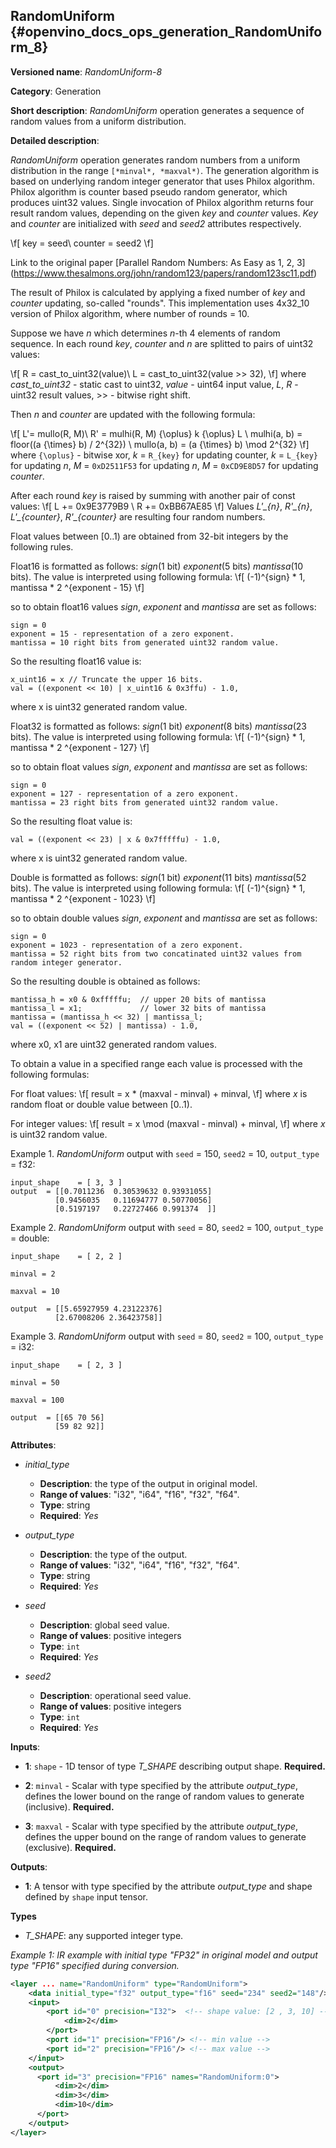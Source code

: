 ## RandomUniform <a name="RandomUniform"></a> {#openvino_docs_ops_generation_RandomUniform_8}

**Versioned name**: *RandomUniform-8*

**Category**: Generation

**Short description**: *RandomUniform* operation generates a sequence of random values from a uniform distribution.

**Detailed description**:

*RandomUniform* operation generates random numbers from a uniform distribution in the range `[*minval*, *maxval*)`. 
The generation algorithm is based on underlying random integer generator that uses Philox algorithm. Philox algorithm 
is counter based pseudo random generator, which produces uint32 values. Single invocation of Philox algorithm returns 
four result random values, depending on the given *key* and *counter* values. *Key* and *counter* are initialized 
with *seed* and *seed2* attributes respectively.

\f[
key = seed\\
counter = seed2
\f]

Link to the original paper [Parallel Random Numbers: As Easy as 1, 2, 3]
(https://www.thesalmons.org/john/random123/papers/random123sc11.pdf)

The result of Philox is calculated by applying a fixed number of *key* and *counter* updating, so-called "rounds". 
This implementation uses 4x32_10 version of Philox algorithm, where number of rounds = 10.

Suppose we have *n* which determines *n*-th 4 elements of random sequence.
In each round *key*, *counter* and *n* are splitted to pairs of uint32 values:

\f[
R = cast\_to\_uint32(value)\\
L = cast\_to\_uint32(value >> 32),
\f]
where *cast\_to\_uint32* - static cast to uint32, *value* - uint64 input value, *L*, *R* - uint32 
result values, >> - bitwise right shift.

Then *n* and *counter* are updated with the following formula:

\f[
L'= mullo(R, M)\\
R' = mulhi(R, M) {\oplus} k {\oplus} L \\
mulhi(a, b) = floor((a {\times} b) / 2^{32}) \\
mullo(a, b) = (a {\times} b) \mod 2^{32}
\f]
where `{\oplus}` - bitwise xor, *k* = `R_{key}` for updating counter, *k* = `L_{key}` for updating *n*, 
*M* = `0xD2511F53` for updating *n*, *M* = `0xCD9E8D57` for updating *counter*.

After each round *key* is raised by summing with another pair of const values:
\f[
L += 0x9E3779B9 \\
R += 0xBB67AE85
\f]
Values *L'_{n}*, *R'_{n}*, *L'_{counter}*, *R'_{counter}* are resulting four random numbers.

Float values between [0..1) are obtained from 32-bit integers by the following rules.

Float16 is formatted as follows: *sign*(1 bit) *exponent*(5 bits) *mantissa*(10 bits). The value is interpreted 
using following formula:
\f[
(-1)^{sign} * 1, mantissa * 2 ^{exponent - 15}
\f]

so to obtain float16 values *sign*, *exponent* and *mantissa* are set as follows:
``` 
sign = 0
exponent = 15 - representation of a zero exponent.
mantissa = 10 right bits from generated uint32 random value.
``` 

So the resulting float16 value is:
``` 
x_uint16 = x // Truncate the upper 16 bits.
val = ((exponent << 10) | x_uint16 & 0x3ffu) - 1.0,
```
where x is uint32 generated random value.

Float32 is formatted as follows: *sign*(1 bit) *exponent*(8 bits) *mantissa*(23 bits). The value is interpreted 
using following formula:
\f[
(-1)^{sign} * 1, mantissa * 2 ^{exponent - 127}
\f]

so to obtain float values *sign*, *exponent* and *mantissa* are set as follows:
``` 
sign = 0
exponent = 127 - representation of a zero exponent.
mantissa = 23 right bits from generated uint32 random value.
``` 

So the resulting float value is:
``` 
val = ((exponent << 23) | x & 0x7fffffu) - 1.0,
```
where x is uint32 generated random value.

Double is formatted as follows: *sign*(1 bit) *exponent*(11 bits) *mantissa*(52 bits). The value is interpreted 
using following formula:
\f[
(-1)^{sign} * 1, mantissa * 2 ^{exponent - 1023}
\f]

so to obtain double values *sign*, *exponent* and *mantissa* are set as follows:
``` 
sign = 0
exponent = 1023 - representation of a zero exponent.
mantissa = 52 right bits from two concatinated uint32 values from random integer generator.
``` 

So the resulting double is obtained as follows:
``` 
mantissa_h = x0 & 0xfffffu;  // upper 20 bits of mantissa
mantissa_l = x1;             // lower 32 bits of mantissa
mantissa = (mantissa_h << 32) | mantissa_l;
val = ((exponent << 52) | mantissa) - 1.0,
```
where x0, x1 are uint32 generated random values.

To obtain a value in a specified range each value is processed with the following formulas:

For float values:
\f[
result = x * (maxval - minval) + minval,
\f]
where *x* is random float or double value between [0..1).

For integer values:
\f[
result = x \mod (maxval - minval) + minval,
\f]
where *x* is uint32 random value.


Example 1. *RandomUniform* output with `seed` = 150, `seed2` = 10, `output_type` = f32:

``` 
input_shape    = [ 3, 3 ]
output  = [[0.7011236  0.30539632 0.93931055]
          [0.9456035   0.11694777 0.50770056]
          [0.5197197   0.22727466 0.991374  ]]
```

Example 2. *RandomUniform* output with `seed` = 80, `seed2` = 100, `output_type` = double:

``` 
input_shape    = [ 2, 2 ]

minval = 2

maxval = 10

output  = [[5.65927959 4.23122376]
          [2.67008206 2.36423758]]
```

Example 3. *RandomUniform* output with `seed` = 80, `seed2` = 100, `output_type` = i32:

``` 
input_shape    = [ 2, 3 ]

minval = 50

maxval = 100

output  = [[65 70 56]
          [59 82 92]]
```

**Attributes**:

* *initial_type*

    * **Description**: the type of the output in original model.
    * **Range of values**: "i32", "i64", "f16", "f32", "f64".
    * **Type**: string
    * **Required**: *Yes*
  
* *output_type*

    * **Description**: the type of the output.
    * **Range of values**: "i32", "i64", "f16", "f32", "f64".
    * **Type**: string
    * **Required**: *Yes*

* *seed*

    * **Description**: global seed value.
    * **Range of values**: positive integers
    * **Type**: `int`
    * **Required**: *Yes*

* *seed2*

    * **Description**: operational seed value.
    * **Range of values**: positive integers
    * **Type**: `int`
    * **Required**: *Yes*

**Inputs**:

*   **1**: `shape` - 1D tensor of type *T_SHAPE* describing output shape. **Required.**

*   **2**: `minval` - Scalar with type specified by the attribute *output_type*, defines the lower bound on the range 
    of random values to generate (inclusive). **Required.**

*   **3**: `maxval` - Scalar with type specified by the attribute *output_type*, defines the upper bound on the range 
    of random values to generate (exclusive). **Required.**


**Outputs**:

* **1**: A tensor with type specified by the attribute *output_type* and shape defined by `shape` input tensor.

**Types**

* *T_SHAPE*: any supported integer type.

*Example 1: IR example with initial type "FP32" in original model and output type "FP16" specified during conversion.*

```xml
<layer ... name="RandomUniform" type="RandomUniform">
    <data initial_type="f32" output_type="f16" seed="234" seed2="148"/>
    <input>
        <port id="0" precision="I32">  <!-- shape value: [2 , 3, 10] -->
            <dim>2</dim>
        </port>
        <port id="1" precision="FP16"/> <!-- min value -->
        <port id="2" precision="FP16"/> <!-- max value -->
    </input>
    <output>
      <port id="3" precision="FP16" names="RandomUniform:0">
          <dim>2</dim>
          <dim>3</dim>
          <dim>10</dim>
      </port>
    </output>
</layer>
```
